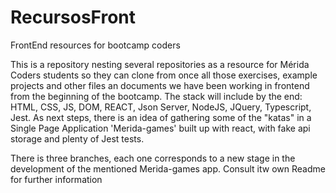 # RecursosFront
FrontEnd resources for bootcamp coders

This is a repository nesting several repositories as a resource for Mérida Coders students so they can clone from once all those exercises, example projects and other files an documents we have been working in frontend from the beginning of the bootcamp.
The stack will include by the end: HTML, CSS, JS, DOM, REACT, Json Server, NodeJS, JQuery, Typescript, Jest.
As next steps, there is an idea of gathering some of the "katas" in a Single Page Application 'Merida-games' built up with react, with fake api storage and plenty of Jest tests.

There is three branches, each one corresponds to a new stage in the development of the mentioned Merida-games app. Consult itw own Readme for further information